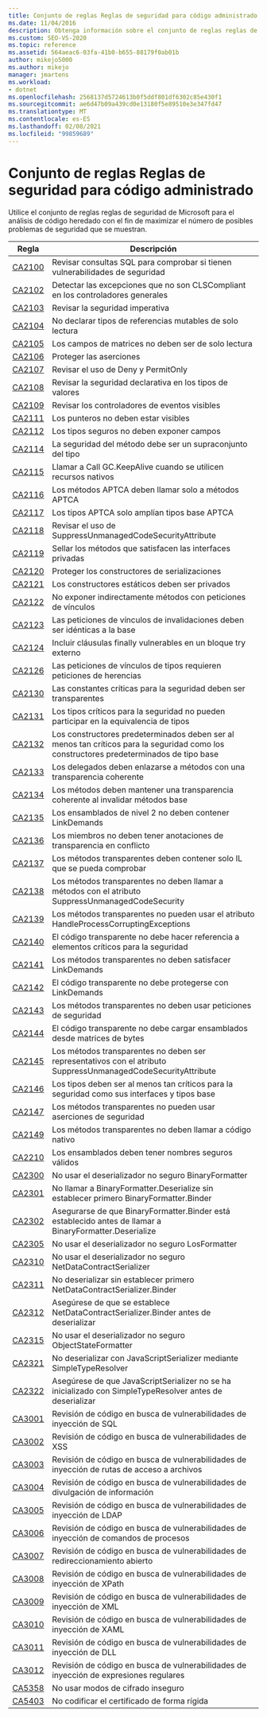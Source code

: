 ```yaml
---
title: Conjunto de reglas Reglas de seguridad para código administrado
ms.date: 11/04/2016
description: Obtenga información sobre el conjunto de reglas reglas de seguridad para el análisis de código heredado de Visual Studio. Vea descripciones de reglas que se centran en posibles problemas de seguridad.
ms.custom: SEO-VS-2020
ms.topic: reference
ms.assetid: 564aeac6-03fa-41b0-b655-88179f0ab01b
author: mikejo5000
ms.author: mikejo
manager: jmartens
ms.workload:
- dotnet
ms.openlocfilehash: 2568137d5724613b0f5ddf801df6302c85e430f1
ms.sourcegitcommit: ae6d47b09a439cd0e13180f5e89510e3e347fd47
ms.translationtype: MT
ms.contentlocale: es-ES
ms.lasthandoff: 02/08/2021
ms.locfileid: "99859689"
---
```

# <a name="security-rules-rule-set-for-managed-code"></a>Conjunto de reglas Reglas de seguridad para código administrado

Utilice el conjunto de reglas reglas de seguridad de Microsoft para el análisis de código heredado con el fin de maximizar el número de posibles problemas de seguridad que se muestran.

|Regla|Descripción|
|----------|-----------------|
|[CA2100](/dotnet/fundamentals/code-analysis/quality-rules/ca2100)|Revisar consultas SQL para comprobar si tienen vulnerabilidades de seguridad|
|[CA2102](../code-quality/ca2102.md)|Detectar las excepciones que no son CLSCompliant en los controladores generales|
|[CA2103](../code-quality/ca2103.md)|Revisar la seguridad imperativa|
|[CA2104](../code-quality/ca2104.md)|No declarar tipos de referencias mutables de solo lectura|
|[CA2105](../code-quality/ca2105.md)|Los campos de matrices no deben ser de solo lectura|
|[CA2106](../code-quality/ca2106.md)|Proteger las aserciones|
|[CA2107](../code-quality/ca2107.md)|Revisar el uso de Deny y PermitOnly|
|[CA2108](../code-quality/ca2108.md)|Revisar la seguridad declarativa en los tipos de valores|
|[CA2109](/dotnet/fundamentals/code-analysis/quality-rules/ca2109)|Revisar los controladores de eventos visibles|
|[CA2111](../code-quality/ca2111.md)|Los punteros no deben estar visibles|
|[CA2112](../code-quality/ca2112.md)|Los tipos seguros no deben exponer campos|
|[CA2114](../code-quality/ca2114.md)|La seguridad del método debe ser un supraconjunto del tipo|
|[CA2115](../code-quality/ca2115.md)|Llamar a Call GC.KeepAlive cuando se utilicen recursos nativos|
|[CA2116](../code-quality/ca2116.md)|Los métodos APTCA deben llamar solo a métodos APTCA|
|[CA2117](../code-quality/ca2117.md)|Los tipos APTCA solo amplían tipos base APTCA|
|[CA2118](../code-quality/ca2118.md)|Revisar el uso de SuppressUnmanagedCodeSecurityAttribute|
|[CA2119](/dotnet/fundamentals/code-analysis/quality-rules/ca2119)|Sellar los métodos que satisfacen las interfaces privadas|
|[CA2120](../code-quality/ca2120.md)|Proteger los constructores de serializaciones|
|[CA2121](../code-quality/ca2121.md)|Los constructores estáticos deben ser privados|
|[CA2122](../code-quality/ca2122.md)|No exponer indirectamente métodos con peticiones de vínculos|
|[CA2123](../code-quality/ca2123.md)|Las peticiones de vínculos de invalidaciones deben ser idénticas a la base|
|[CA2124](../code-quality/ca2124.md)|Incluir cláusulas finally vulnerables en un bloque try externo|
|[CA2126](../code-quality/ca2126.md)|Las peticiones de vínculos de tipos requieren peticiones de herencias|
|[CA2130](../code-quality/ca2130.md)|Las constantes críticas para la seguridad deben ser transparentes|
|[CA2131](../code-quality/ca2131.md)|Los tipos críticos para la seguridad no pueden participar en la equivalencia de tipos|
|[CA2132](../code-quality/ca2132.md)|Los constructores predeterminados deben ser al menos tan críticos para la seguridad como los constructores predeterminados de tipo base|
|[CA2133](../code-quality/ca2133.md)|Los delegados deben enlazarse a métodos con una transparencia coherente|
|[CA2134](../code-quality/ca2134.md)|Los métodos deben mantener una transparencia coherente al invalidar métodos base|
|[CA2135](../code-quality/ca2135.md)|Los ensamblados de nivel 2 no deben contener LinkDemands|
|[CA2136](../code-quality/ca2136.md)|Los miembros no deben tener anotaciones de transparencia en conflicto|
|[CA2137](../code-quality/ca2137.md)|Los métodos transparentes deben contener solo IL que se pueda comprobar|
|[CA2138](../code-quality/ca2138.md)|Los métodos transparentes no deben llamar a métodos con el atributo SuppressUnmanagedCodeSecurity|
|[CA2139](../code-quality/ca2139.md)|Los métodos transparentes no pueden usar el atributo HandleProcessCorruptingExceptions|
|[CA2140](../code-quality/ca2140.md)|El código transparente no debe hacer referencia a elementos críticos para la seguridad|
|[CA2141](../code-quality/ca2141.md)|Los métodos transparentes no deben satisfacer LinkDemands|
|[CA2142](../code-quality/ca2142.md)|El código transparente no debe protegerse con LinkDemands|
|[CA2143](../code-quality/ca2143.md)|Los métodos transparentes no deben usar peticiones de seguridad|
|[CA2144](../code-quality/ca2144.md)|El código transparente no debe cargar ensamblados desde matrices de bytes|
|[CA2145](../code-quality/ca2145.md)|Los métodos transparentes no deben ser representativos con el atributo SuppressUnmanagedCodeSecurityAttribute|
|[CA2146](../code-quality/ca2146.md)|Los tipos deben ser al menos tan críticos para la seguridad como sus interfaces y tipos base|
|[CA2147](../code-quality/ca2147.md)|Los métodos transparentes no pueden usar aserciones de seguridad|
|[CA2149](../code-quality/ca2149.md)|Los métodos transparentes no deben llamar a código nativo|
|[CA2210](../code-quality/ca2210.md)|Los ensamblados deben tener nombres seguros válidos|
|[CA2300](/dotnet/fundamentals/code-analysis/quality-rules/ca2300)|No usar el deserializador no seguro BinaryFormatter|
|[CA2301](/dotnet/fundamentals/code-analysis/quality-rules/ca2301)|No llamar a BinaryFormatter.Deserialize sin establecer primero BinaryFormatter.Binder|
|[CA2302](/dotnet/fundamentals/code-analysis/quality-rules/ca2302)|Asegurarse de que BinaryFormatter.Binder está establecido antes de llamar a BinaryFormatter.Deserialize|
|[CA2305](/dotnet/fundamentals/code-analysis/quality-rules/ca2305)|No usar el deserializador no seguro LosFormatter|
|[CA2310](/dotnet/fundamentals/code-analysis/quality-rules/ca2310)|No usar el deserializador no seguro NetDataContractSerializer|
|[CA2311](/dotnet/fundamentals/code-analysis/quality-rules/ca2311)|No deserializar sin establecer primero NetDataContractSerializer.Binder|
|[CA2312](/dotnet/fundamentals/code-analysis/quality-rules/ca2312)|Asegúrese de que se establece NetDataContractSerializer.Binder antes de deserializar|
|[CA2315](/dotnet/fundamentals/code-analysis/quality-rules/ca2315)|No usar el deserializador no seguro ObjectStateFormatter|
|[CA2321](/dotnet/fundamentals/code-analysis/quality-rules/ca2321)|No deserializar con JavaScriptSerializer mediante SimpleTypeResolver|
|[CA2322](/dotnet/fundamentals/code-analysis/quality-rules/ca2322)|Asegúrese de que JavaScriptSerializer no se ha inicializado con SimpleTypeResolver antes de deserializar|
|[CA3001](/dotnet/fundamentals/code-analysis/quality-rules/ca3001)|Revisión de código en busca de vulnerabilidades de inyección de SQL|
|[CA3002](/dotnet/fundamentals/code-analysis/quality-rules/ca3002)|Revisión de código en busca de vulnerabilidades de XSS|
|[CA3003](/dotnet/fundamentals/code-analysis/quality-rules/ca3003)|Revisión de código en busca de vulnerabilidades de inyección de rutas de acceso a archivos|
|[CA3004](/dotnet/fundamentals/code-analysis/quality-rules/ca3004)|Revisión de código en busca de vulnerabilidades de divulgación de información|
|[CA3005](/dotnet/fundamentals/code-analysis/quality-rules/ca3005)|Revisión de código en busca de vulnerabilidades de inyección de LDAP|
|[CA3006](/dotnet/fundamentals/code-analysis/quality-rules/ca3006)|Revisión de código en busca de vulnerabilidades de inyección de comandos de procesos|
|[CA3007](/dotnet/fundamentals/code-analysis/quality-rules/ca3007)|Revisión de código en busca de vulnerabilidades de redireccionamiento abierto|
|[CA3008](/dotnet/fundamentals/code-analysis/quality-rules/ca3008)|Revisión de código en busca de vulnerabilidades de inyección de XPath|
|[CA3009](/dotnet/fundamentals/code-analysis/quality-rules/ca3009)|Revisión de código en busca de vulnerabilidades de inyección de XML|
|[CA3010](/dotnet/fundamentals/code-analysis/quality-rules/ca3010)|Revisión de código en busca de vulnerabilidades de inyección de XAML|
|[CA3011](/dotnet/fundamentals/code-analysis/quality-rules/ca3011)|Revisión de código en busca de vulnerabilidades de inyección de DLL|
|[CA3012](/dotnet/fundamentals/code-analysis/quality-rules/ca3012)|Revisión de código en busca de vulnerabilidades de inyección de expresiones regulares|
|[CA5358](/dotnet/fundamentals/code-analysis/quality-rules/ca5358)|No usar modos de cifrado inseguro|
|[CA5403](/dotnet/fundamentals/code-analysis/quality-rules/ca5403)|No codificar el certificado de forma rígida|